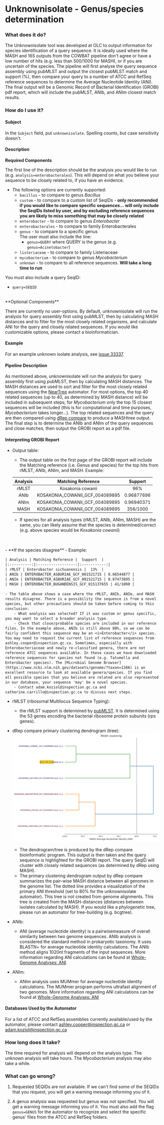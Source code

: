 # Unknownisolate - Genus/species determination

### What does it do?

The Unknownisolate tool was developed at OLC to output information for species identification of a query sequence. It is ideally used where the MASH and 16S outputs from the COWBAT pipeline don't agree or have a low number of hits (e.g. less than 500/1000 for MASH), or if you are uncertain of the species. The pipeline will first analyse the query sequence assembly using pubMLST and output the closest pubMLST match and support (%), then compare your query to a number of ATCC and RefSeq reference sequences to determine the Average Nucleotide Identity (ANI). The final output will be a Genomic Record of Bacterial Identification (GROBI) pdf report, which will include the pubMLST, ANIb, and ANIm closest match results.


### How do I use it?

#### Subject

In the `Subject` field, put `unknownisolate`. Spelling counts, but case sensitivity doesn't.

#### Description

**Required Components**

The first line of the description should be the analysis you would like to run (e.g. `analysis=enterobacterales`). This will depend on what you believe your sequence to be closely related to, if you have an evidence.

- The following options are currently supported:
    - `bacillus` - to compare to genus <i>Bacillus</i>
    - `custom` - to compare to a custom list of SeqIDs - **only recommended if you would like to compare specific sequences... will only include the SeqIDs listed by user, and by excluding reference sequences you are likely to miss something that may be closely related**
    - `enterobacter` - to compare to genus <i>Enterobacter</i>
    - `enterobacterales` - to compare to family Enterobacterales
    - `genus` - to compare to a specific genus  
       The user must also include the line:
        - `genus=QUERY` where QUERY is the genus (e.g. `genus=Acinetobacter`)
    - `listeriaceae` - to compare to family Listeriaceae
    - `mycobacterium` - to compare to genus <i>Mycobacterium</i>
    - `unknown` - to compare to all reference sequences. **Will take a long time to run**

You must also include a query SeqID:

   - `query=SEQID`

<br>
**Optional Components**

There are currently no user-options. By default, unknownisolate will run the analysis for query assembly first using pubMLST, then by calculating MASH distances and to filter for the most closely related organisms, and calculate ANI for the query and closely related sequences. If you would like customizable options, please contact a bioinformatician.


#### Example

For an example unknown isolate analysis, see [issue 33337](https://redmine.biodiversity.agr.gc.ca/issues/33337).

#### Pipeline Description

As mentioned above, unknownisolate will run the analysis for query assembly first using pubMLST, then by calculating MASH distances. The MASH distances are used to sort and filter for the most closely related sequences using the [NearTree](neartree.md) automator. For most options, the top 40 related sequences (up to 40, as determined by MASH distance) will be included in subsequent steps; for <i>Mycobacterium</i> only the top 15 closest sequences will be included (this is for computational and time purposes, <i>Mycobacterium</i> takes longer...).
The top related sequences and the query are then compared using [dRep compare](https://drep.readthedocs.io/en/latest/overview.html#genome-comparison) to produce a MASHtree output.
The final step is to determine the ANIb and ANIm of the query sequences and close matches, then output the GROBI report as a pdf file.

#### Interpreting GROBI Report
- Output table:
    - The output table on the first page of the GROBI report will include the Matching reference (i.e. Genus and species) for the top hits from rMLST, ANIb, ANIm, and MASH. Example:

    | Analysis | Matching Reference |  Support  |
    |:----------:|:-----------------:|:-----------:|
    | rMLST | Kosakonia cowanii |  96%  |
    | ANIb | KOSAKONIA_COWANII_GCF_004089895 | 0.96877696 |
    | ANIm | KOSAKONIA_COWANII_GCF_004089895 | 0.96940371 |
    | MASH | KOSAKONIA_COWANII_GCF_004089895 | 356/1000 |

    - If species for all analysis types (rMLST, ANIb, ANIm, MASH) are the same, you can likely assume that the species is determined/correct (e.g. above species would be <i>Kosakonia cowanii</i>)
<br>
<br>
    - **If the species disagree** - Example:

    | Analysis | Matching Reference |  Support  |
    |:----------:|:-----------------:|:-----------:|
    | rMLST | Enterobacter sichuanensis |  13%  |
    | ANIb | ENTEROBACTER_ASBURIAE_GCF_001521715 | 0.86544877 |
    | ANIm | ENTEROBACTER_ASBURIAE_GCF_001521715 | 0.87473895 |
    | MASH | ENTEROBACTER_BUGANDENSIS_GCF_015137655 | 41/1000 |

    - The table above shows a case where the rMLST, ANIb, ANIm, and MASH results disagree. There is a possibility the sequence is from a novel species, but other precautions should be taken before coming to this conclusion:
        - What analysis was selected? If it was custom or genus specific, you may want to select a broader analysis type.
        - Check that close/probable species are included in our reference files. In the example above, ANIb is still above 80%, so we can be fairly confident this sequence may be an <i>Enterobacter</i> species. You may need to request the current list of reference sequences from ashley.cooper@inspection.gc.ca. Sometimes, especially with Enterobacteriaceae and newly re-classified genera, there are not reference ATCC sequences available. In these cases we have downloaded reference sequences for species not found (e.g. Tatumella and Enterobacter species). The [Microbial Genome Browser](https://www.ncbi.nlm.nih.gov/datasets/genome/?taxon=1386) is an excellent resource to look at available genera/species. If you find all possible species that you believe are related are also represented in our database, your sequence 'may' be a novel species.
        - Contact adam.koziol@inspection.gc.ca and catherine.carrillo@inspection.gc.ca to discuss next steps.

- rMLST (ribosomal Multilocus Sequence Typing):
    - the rMLST support is determined by [pubMLST](https://pubmlst.org/). It is determined using the 53 genes encoding the bacterial ribosome protein subunits (<i>rps</i> genes).

- dRep compare primary clustering dendrogram (tree):
![test](../img/Primary_clustering_dendrogram_highlighted.jpg)
    - The dendrogram/tree is produced by the dRep compare bioinformatic program. This output is then taken and the query sequence is highlighted for the GROBI report. The query SeqID will cluster with closely related sequences (as determined by dRep using MASH).
    - The primary clustering dendrogram output by dRep compare summarizes the pair-wise MASH distance between all genomes in the genome list. The dotted line provides a visualization of the primary ANI threshold (set to 80% for the unknownisolate automator). This tree is not created from genome alignments. This tree is created from the MASH-distances (distances between isolates calculated by MASH). If you would like a phylogenetic tree, please run an automator for tree-building (e.g. bcgtree).

- ANIb:
    - ANI (average nucleotide identity) is a pairwisemeasure of overall similarity between two genome sequences. ANIb analysis is considered the standard method in prokaryotic taxonomy. It uses BLASTN+ for average nucleotide identity calculations. The ANIb method aligns 1020nt fragments of the input sequences. More information regarding ANI calculations can be found at [Whole-Genome Analyses: ANI](https://www.sciencedirect.com/science/article/pii/S0580951714000087)

- ANIm:
    - ANIm analysis uses MUMmer for average nucleotide identity calculations. The MUMmer program performs ultrafast alignment of two genomes. More information regarding ANI calculations can be found at [Whole-Genome Analyses: ANI](https://www.sciencedirect.com/science/article/pii/S0580951714000087)

#### Databases Used by the Automator

For a list of ATCC and RefSeq assemblies currently available/used by the automator, please contact ashley.cooper@inspection.gc.ca or adam.koziol@inspection.gc.ca

### How long does it take?

The time required for analysis will depend on the analysis type. The unknown analysis will take hours. The <i>Mycobacterium</i> analysis may also take a while.

### What can go wrong?

1) Requested SEQIDs are not available. If we can't find some of the SEQIDs that you request, you will get a warning message informing you of it.

2) A genus analysis was requested but genus was not specified. You will get a warning message informing you of it. You must also add the flag `genus=GENUS` for the automator to recognize and select the specific genus' files from the ATCC and RefSeq folders.


